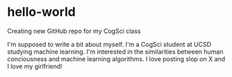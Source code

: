 # hello-world
Creating new GitHub repo for my CogSci class

I'm supposed to write a bit about myself. I'm a CogSci student at UCSD studying machine learning. I'm interested in the similarities between human conciousness and machine learning algorithms. I love posting slop on X and I love my girlfriend!
